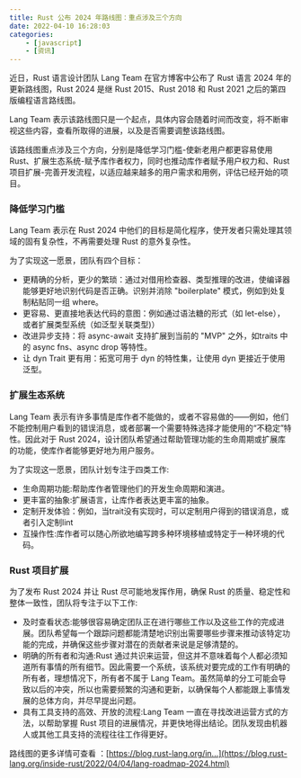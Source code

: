 ```yaml
---
title: Rust 公布 2024 年路线图：重点涉及三个方向
date: 2022-04-10 16:28:03
categories: 
    - [javascript]
    - [资讯]
---
```

近日，Rust 语言设计团队 Lang Team 在官方博客中公布了 Rust 语言 2024 年的更新路线图，Rust 2024 是继 Rust 2015、Rust 2018 和 Rust 2021 之后的第四版编程语言路线图。

Lang Team 表示该路线图只是一个起点，具体内容会随着时间而改变，将不断审视这些内容，查看所取得的进展，以及是否需要调整该路线图。

该路线图重点涉及三个方向，分别是降低学习门槛-使新老用户都更容易使用 Rust、扩展生态系统-赋予库作者权力，同时也推动库作者赋予用户权力和、Rust 项目扩展-完善开发流程，以适应越来越多的用户需求和用例，评估已经开始的项目。

### **降低学习门槛**

Lang Team 表示在 Rust 2024 中他们的目标是简化程序，使开发者只需处理其领域的固有复杂性，不再需要处理 Rust 的意外复杂性。

为了实现这一愿景，团队有四个目标：

*   更精确的分析，更少的繁琐：通过对借用检查器、类型推理的改进，使编译器能够更好地识别代码是否正确。识别并消除 "boilerplate" 模式，例如到处复制粘贴同一组 where。
*   更容易、更直接地表达代码的意图：例如通过语法糖的形式（如 let-else），或者扩展类型系统（如泛型关联类型)）
*   改进异步支持：将 async-await 支持扩展到当前的 "MVP" 之外，如traits 中的 async fns、async drop 等特性。
*   让 dyn Trait 更有用：拓宽可用于 dyn 的特性集，让使用 dyn 更接近于使用泛型。

### **扩展生态系统**

Lang Team 表示有许多事情是库作者不能做的，或者不容易做的——例如，他们不能控制用户看到的错误消息，或者部署一个需要特殊选择才能使用的“不稳定”特性。因此对于 Rust 2024，设计团队希望通过帮助管理功能的生命周期或扩展库的功能，使库作者能够更好地为用户服务。

为了实现这一愿景，团队计划专注于四类工作:

*   生命周期功能:帮助库作者管理他们的开发生命周期和演进。
*   更丰富的抽象:扩展语言，让库作者表达更丰富的抽象。
*   定制开发体验：例如，当trait没有实现时，可以定制用户得到的错误消息，或者引入定制lint
*   互操作性:库作者可以随心所欲地编写跨多种环境移植或特定于一种环境的代码。

### **Rust 项目扩展**

为了发布 Rust 2024 并让 Rust 尽可能地发挥作用，确保 Rust 的质量、稳定性和整体一致性，团队将专注于以下工作:

*   及时查看状态:能够很容易确定团队正在进行哪些工作以及这些工作的完成进展。团队希望每一个跟踪问题都能清楚地识别出需要哪些步骤来推动该特定功能的完成，并确保这些步骤对潜在的贡献者来说是足够清楚的。
*   明确的所有者和沟通:Rust 通过共识来运营，但这并不意味着每个人都必须知道所有事情的所有细节。因此需要一个系统，该系统对要完成的工作有明确的所有者，理想情况下，所有者不属于 Lang Team。虽然简单的分工可能会导致以后的冲突，所以也需要频繁的沟通和更新，以确保每个人都能跟上事情发展的总体方向，并尽早提出问题。
*   具有工具支持的高效、开放的流程:Lang Team 一直在寻找改进运营方式的方法，以帮助掌握 Rust 项目的进展情况，并更快地得出结论。团队发现由机器人或其他工具支持的流程往往工作得更好。

路线图的更多详情可查看 ：[https://blog.rust-lang.org/in...](https://blog.rust-lang.org/inside-rust/2022/04/04/lang-roadmap-2024.html)
